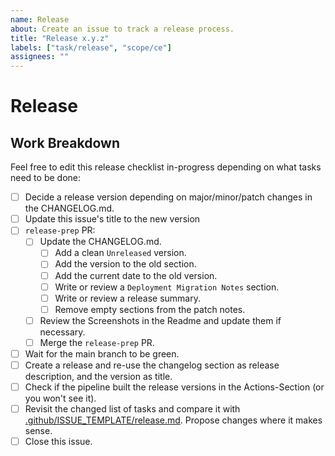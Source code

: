 ```yaml
---
name: Release
about: Create an issue to track a release process.
title: "Release x.y.z"
labels: ["task/release", "scope/ce"]
assignees: ""
---
```


# Release

## Work Breakdown

Feel free to edit this release checklist in-progress depending on what tasks need to be done:
- [ ] Decide a release version depending on major/minor/patch changes in the CHANGELOG.md.
- [ ] Update this issue's title to the new version
- [ ] `release-prep` PR:
  - [ ] Update the CHANGELOG.md.
    - [ ] Add a clean `Unreleased` version.
    - [ ] Add the version to the old section.
    - [ ] Add the current date to the old version.
    - [ ] Write or review a `Deployment Migration Notes` section.
    - [ ] Write or review a release summary.
    - [ ] Remove empty sections from the patch notes.
  - [ ] Review the Screenshots in the Readme and update them if necessary.
  - [ ] Merge the `release-prep` PR.
- [ ] Wait for the main branch to be green.
- [ ] Create a release and re-use the changelog section as release description, and the version as title.
- [ ] Check if the pipeline built the release versions in the Actions-Section (or you won't see it).
- [ ] Revisit the changed list of tasks and compare it with [.github/ISSUE_TEMPLATE/release.md](https://github.com/sovity/edc-ui/blob/main/.github/ISSUE_TEMPLATE/release.md). Propose changes where it
  makes sense.
- [ ] Close this issue.

